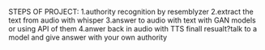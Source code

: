 STEPS OF PROJECT:
1.authority recognition by  resemblyzer
2.extract the text from audio with whisper
3.answer to audio with text with GAN models or using API of them
4.anwer back in audio with TTS
finall resualt?talk to a model and give answer with your own authority
